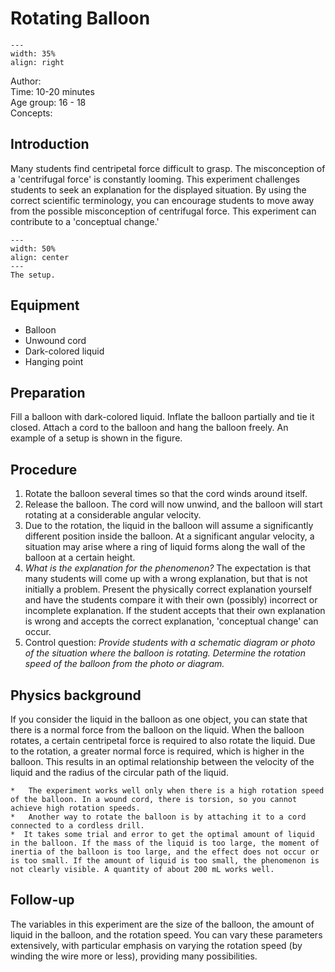 
# Rotating Balloon


<div style="clear: both;">

```{figure} ../../figures/ready.png
---
width: 35%
align: right
```

</div>

Author:     \
Time:	  	10-20 minutes\
Age group:	16 - 18\
Concepts:	

## Introduction
Many students find centripetal force difficult to grasp. The misconception of a 'centrifugal force' is constantly looming. This experiment challenges students to seek an explanation for the displayed situation. By using the correct scientific terminology, you can encourage students to move away from the possible misconception of centrifugal force. This experiment can contribute to a 'conceptual change.'

```{figure} demo78_figure1.JPG
---
width: 50%
align: center
---
The setup.
```

## Equipment
- Balloon
- Unwound cord
- Dark-colored liquid
- Hanging point

## Preparation
Fill a balloon with dark-colored liquid. Inflate the balloon partially and tie it closed. Attach a cord to the balloon and hang the balloon freely. An example of a setup is shown in the figure.

## Procedure
1. Rotate the balloon several times so that the cord winds around itself.
2. Release the balloon. The cord will now unwind, and the balloon will start rotating at a considerable angular velocity.
3. Due to the rotation, the liquid in the balloon will assume a significantly different position inside the balloon. At a significant angular velocity, a situation may arise where a ring of liquid forms along the wall of the balloon at a certain height.
4. *What is the explanation for the phenomenon?* The expectation is that many students will come up with a wrong explanation, but that is not initially a problem. Present the physically correct explanation yourself and have the students compare it with their own (possibly) incorrect or incomplete explanation. If the student accepts that their own explanation is wrong and accepts the correct explanation, 'conceptual change' can occur.
5. Control question: *Provide students with a schematic diagram or photo of the situation where the balloon is rotating. Determine the rotation speed of the balloon from the photo or diagram.*

## Physics background
If you consider the liquid in the balloon as one object, you can state that there is a normal force from the balloon on the liquid. When the balloon rotates, a certain centripetal force is required to also rotate the liquid. Due to the rotation, a greater normal force is required, which is higher in the balloon. This results in an optimal relationship between the velocity of the liquid and the radius of the circular path of the liquid.

```{tip}
*	The experiment works well only when there is a high rotation speed of the balloon. In a wound cord, there is torsion, so you cannot achieve high rotation speeds.
*	Another way to rotate the balloon is by attaching it to a cord connected to a cordless drill.
*  It takes some trial and error to get the optimal amount of liquid in the balloon. If the mass of the liquid is too large, the moment of inertia of the balloon is too large, and the effect does not occur or is too small. If the amount of liquid is too small, the phenomenon is not clearly visible. A quantity of about 200 mL works well.
```

## Follow-up
The variables in this experiment are the size of the balloon, the amount of liquid in the balloon, and the rotation speed. You can vary these parameters extensively, with particular emphasis on varying the rotation speed (by winding the wire more or less), providing many possibilities.